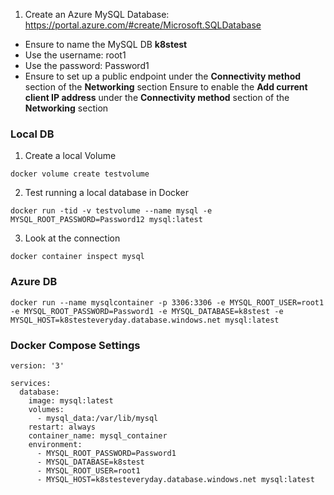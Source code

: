 1. Create an Azure MySQL Database: https://portal.azure.com/#create/Microsoft.SQLDatabase
- Ensure to name the MySQL DB **k8stest**
- Use the username: root1
- Use the password: Password1
- Ensure to set up a public endpoint under the **Connectivity method** section of the **Networking** section
Ensure to enable the **Add current client IP address**  under the **Connectivity method** section of the **Networking** section

### Local DB
1. Create a local Volume
```
docker volume create testvolume
```

2. Test running a local database in Docker
```
docker run -tid -v testvolume --name mysql -e MYSQL_ROOT_PASSWORD=Password12 mysql:latest
```

3. Look at the connection
```
docker container inspect mysql
```

### Azure DB
```
docker run --name mysqlcontainer -p 3306:3306 -e MYSQL_ROOT_USER=root1 -e MYSQL_ROOT_PASSWORD=Password1 -e MYSQL_DATABASE=k8stest -e MYSQL_HOST=k8stesteveryday.database.windows.net mysql:latest
```

### Docker Compose Settings
```
version: '3'

services:
  database:
    image: mysql:latest
    volumes:
      - mysql_data:/var/lib/mysql
    restart: always
    container_name: mysql_container
    environment:
      - MYSQL_ROOT_PASSWORD=Password1
      - MYSQL_DATABASE=k8stest
      - MYSQL_ROOT_USER=root1
      - MYSQL_HOST=k8stesteveryday.database.windows.net mysql:latest
```